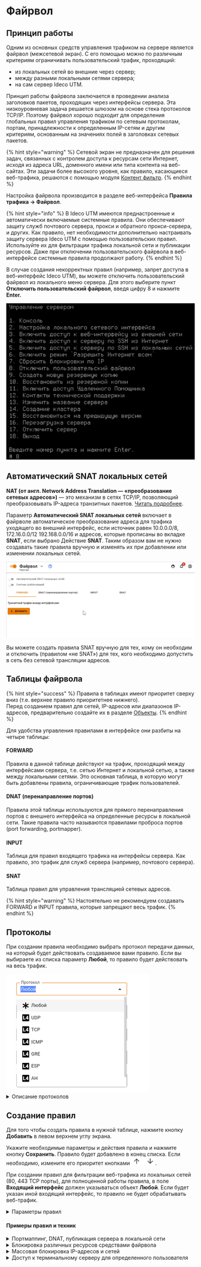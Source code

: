 # Файрвол

## Принцип работы

Одним из основных средств управления трафиком на сервере является файрвол (межсетевой экран). С его помощью можно по различным критериям ограничивать пользовательский трафик, проходящий:

* из локальных сетей во внешние через сервер;
* между разными локальными сетями сервера;
* на сам сервер Ideco UTM.

Принцип работы файрвола заключается в проведении анализа заголовков пакетов, проходящих через интерфейсы сервера. Эта низкоуровневая задача решается шлюзом на основе стека протоколов TCP/IP. Поэтому файрвол хорошо подходит для определения глобальных правил управления трафиком по сетевым протоколам, портам, принадлежности к определенным IP-сетям и другим критериям, основанным на значениях полей в заголовках сетевых пакетов.

{% hint style="warning" %}
Сетевой экран не предназначен для решения задач, связанных с контролем доступа к ресурсам сети Интернет, исходя из адреса URL, доменного имени или типа контента на веб-сайтах. Эти задачи более высокого уровня, как правило, касающиеся веб-трафика, решаются с помощью модуля [Контент фильтр](content-filter/).
{% endhint %}

Настройка файрвола производится в разделе веб-интерфейса **Правила трафика -> Файрвол**.

{% hint style="info" %}
В Ideco UTM имеются преднастроенные и автоматически включаемые системные правила. Они обеспечивают защиту служб почтового сервера, прокси и обратного прокси-сервера, и других. Как правило, нет необходимости дополнительно настраивать защиту сервера Ideco UTM с помощью пользовательских правил. Используйте их для фильтрации трафика локальной сети и публикации ресурсов. Даже при отключении пользовательского файрвола в веб-интерфейсе системные правила продолжают работу.
{% endhint %}

В случае создания некорректных правил (например, запрет доступа в веб-интерфейс Ideco UTM), вы можете отключить пользовательский файрвол из локального меню сервера. Для этого выберите пункт **Отключить пользовательский файрвол**, введя цифру 8 и нажмите **Enter.**

![](../../.gitbook/assets/firewall-down.png)

## Автоматический SNAT локальных сетей

**NAT (от англ. Network Address Translation — «преобразование сетевых адресов»)** — это механизм в сетях TCP/IP, позволяющий преобразовывать IP-адреса транзитных пакетов. [Читать подробнее](https://ru.wikipedia.org/wiki/NAT).

Параметр **Автоматический SNAT локальных сетей** включает в файрволе автоматическое преобразование адреса для трафика уходящего во внешний интерфейс, если источник равен 10.0.0.0/8, 172.16.0.0/12 192.168.0.0/16 и адресов, которые прописаны во вкладке **SNAT**, если выбрано Действие **SNAT**. Таким образом вам не нужно создавать такие правила вручную и изменять их при добавлении или изменении локальных сетей.

![](../../.gitbook/assets/snat.gif)

Вы можете создать правила SNAT вручную для тех, кому он необходим и отключить (правилом «не SNAT») для тех, кого необходимо допустить в сеть без сетевой трансляции адресов.

## Таблицы файрвола

{% hint style="success" %}
Правила в таблицах имеют приоритет сверху вниз (т.е. верхнее правило приоритетнее нижнего). \
Перед созданием правил для сетей, IP-адресов или диапазонов IP-адресов, предварительно создайте их в разделе [Объекты](aliases.md).
{% endhint %}

Для удобства управления правилами в интерфейсе они разбиты на четыре таблицы:

#### FORWARD

Правила в данной таблице действуют на трафик, проходящий между интерфейсами сервера, т.е. сетью Интернет и локальной сетью, а также между локальными сетями. Это основная таблица, в которую могут быть добавлены правила, ограничивающие трафик пользователей.

#### DNAT (перенаправление портов)

Правила этой таблицы используются для прямого перенаправления портов с внешнего интерфейса на определенные ресурсы в локальной сети. Такие правила часто называются правилами проброса портов (port forwarding, portmapper).

#### INPUT

Таблица для правил входящего трафика на интерфейсы сервера. Как правило, это трафик для служб сервера (например, почтового сервера).

#### SNAT

Таблица правил для управления трансляцией сетевых адресов.

{% hint style="warning" %}
Настоятельно не рекомендуем создавать FORWARD и INPUT правила, которые запрещают весь трафик.
{% endhint %}

## Протоколы

При создании правила необходимо выбрать протокол передачи данных, на который будет действовать создаваемое вами правило. Если вы выбираете из списка параметр **Любой**, то правило будет действовать на весь трафик.

<img src="../../.gitbook/assets/protocols.png" alt="" data-size="original">

<details>

<summary>Описание протоколов</summary>

* **UDP** - Является одним из самых простых протоколов транспортного уровня модели OSI. Не гарантирует доставку пакета. Это позволяет ему гораздо быстрее и эффективнее доставлять данные для приложений, которым требуется большая пропускная способность линий связи или требуется малое время доставки данных;
* **TCP** - Выполняет функции протокола транспортного уровня модели OSI. В отличие от UDP, TCP гарантирует доставку пакета;
* **ICMP** - В основном используется для передачи сообщений об ошибках и других исключительных ситуациях, возникших при передаче данных;
* **GRE** - Назначение протокола – инкапсуляция пакетов сетевого уровня модели OSI в IP-пакеты. Номер протокола в IP – 47. В основном используется при создании VPN (Virtual Private Network);
* **AH** - Протокол защиты передаваемых данных в IPsec. Обеспечивает идентификацию, проверку целостности и защиту от воспроизведения информации;
* **ESP** - Протокол защиты передаваемых данных в IPsec. Обеспечивает идентификацию, проверку целостности и защиту от воспроизведения информации. **Отличие протокола ESP от AH состоит в том, что ESP выполняет шифрование данных**. При работе с ESP для шифрования и расшифровки данных обе конечные системы применяют общий ключ.

</details>

## Создание правил

Для того чтобы создать правила в нужной таблице, нажмите кнопку **Добавить** в левом верхнем углу экрана.

Укажите необходимые параметры и действия правила и нажмите кнопку **Сохранить**. Правило будет добавлено в конец списка. Если необходимо, измените его приоритет кнопками ![up-down.png](../../.gitbook/assets/up-down.png).

При создании правил для фильтрации веб-трафика из локальных сетей (80, 443 TCP порты), для полноценной работы правила, в поле **Входящий интерфейс** должен указываться объект **Любой**. Если будет указан иной входящий интерфейс, то правило не будет обрабатывать веб-трафик.

<details>

<summary>Параметры правил</summary>

По-умолчанию используется политика **РАЗРЕШИТЬ**. Если вы не создадите запрещающих правил, все порты и протоколы для пользователей будут разрешены.

**Параметры**

* **Протокол** - Протокол передачи данных (UDP/TCP/ICMP/GRE/ESP/AH либо **Любой**);
* **Источник** - IP-адрес источника трафика (src), проходящего через шлюз. В этом поле могут быть указаны IP-адреса, диапазоны IP-адресов, сети или домены - данные берутся из [Объектов](aliases.md), заданных пользователем. Также в качестве источника могут использоваться пользователи и группы (при смене их IP-адресов, файрвол автоматически это учтет);
* **Порт назначения** - Указывается при создании правила с протоколами TCP/UDP. Это может быть отдельный порт, список портов или диапазон портов, определенных в [Объектах](aliases.md);
* **Входящий интерфейс** - Интерфейс UTM, в который будет входить трафик;
* **Исходящий интерфейс** - Интерфейс UTM, через который будет выходить трафик;
* **Время действия** - Время действия правила. Указываются временные промежутки (например, **рабочее время**), которые определяются в [Объектах](aliases.md);
* **Комментарий** - Произвольный текст, поясняющий цель действия правила. Значение не должно быть длиннее 255 символов;
* **Действие** - Pазрешает или запрещает трафик.

**Действия**

* **Запретить** - Запрещает трафик;
* **Разрешить** - Разрешает трафик;
* **DNAT** - Транслирует адреса назначения, тем самым позволяет перенаправить входящий трафик. Ниже в поле **Изменить IP-адрес назначения** вы можете указать один IP-адрес или диапазон (при указании диапазона IP-адресов пакет будет перенаправлен на любой из них). Аналогично, если при создании правила вы указали протоколы TCP или UDP, то появится поле **Сменить порт назначения**. С помощью этой возможности можно прозрачно переадресовать входящий трафик на другой адрес или порт;
* **SNAT** - Транслирует адреса источника;
* **Не производить SNAT** - Отменяет действие SNAT для трафика, удовлетворяющего критериям правила;
* **Не производить DNAT** - Отменяет действие DNAT для трафика, удовлетворяющего критериям правила.

</details>

#### Примеры правил и техник

<details>

<summary>Портмаппинг, DNAT, публикация сервера в локальной сети</summary>

Примеры данных настроек подробно описаны в соответствующих статьях в разделе [Публикация ресурсов.](../publishing-resources/)

</details>

<details>

<summary>Блокировка различных ресурсов средствами файрвола</summary>

Вопросы блокировки различных ресурсов: программ удаленного управления (AmmyAdmin и TeamViewer), мессенджеров и другого ПО описаны в разделе [Блокировка популярных ресурсов](../../recipes/popular-recipes/blocking-popular-resources.md).

</details>

<details>

<summary>Массовая блокировка IP-адресов и сетей</summary>

1\. Нужно сформировать список для блокировки в текстовом файле:

* Наименование файла обязательно должно быть manual\_blocklist.txt.
* В одной строке следует указывать только один IP-адрес или одну сеть.
* Формат написания IP-адреса: 1.2.3.4
* Формат написания сети: 1.2.3.0/24

<img src="../../.gitbook/assets/manual-blocklist.png" alt="" data-size="original">

2\. Переместить файл manual\_blocklist.txt в каталог /var/opt/ideco/firewall-backend/

3\. В терминале Ideco UTM выполнить команду ideco-apply-manual-blocklist

После перезагрузки Ideco UTM IP-адреса и сети из файла будут автоматически блокироваться (дополнительно выполнять команду ideco-apply-manual-blocklist не нужно). При обновлении Ideco UTM, список блокировок сохранится.

Если требуется добавление адресов в список заблокированных, следует добавить адреса в файл /var/opt/ideco/firewall-backend/manual\_blocklist.txt и повторно выполнить команду ideco-apply-manual-blocklist.

Для удаления адресов из списка заблокированных, следует удалить необходимые адреса из файла /var/opt/ideco/firewall-backend/manual\_blocklist.txt и выполнить команду ideco-apply-manual-blocklist

</details>

<details>

<summary>Доступ к терминальному серверу для определенного пользователя</summary>

1\. Во вкладке **Forward** нажмите **Добавить**;

2\. Заполните следующие поля:

* **Протокол** - выберите TCP
* **Источник** - выберите пользователя или группу пользователей
* **Назначения** - укажите адрес терминального сервера
* **Порты назначения** - укажите порт 3389 
* **Действие** - Разрешить

![](../../.gitbook/assets/firewall.png)

3\. Нажмите **Сохранить**.

</details>